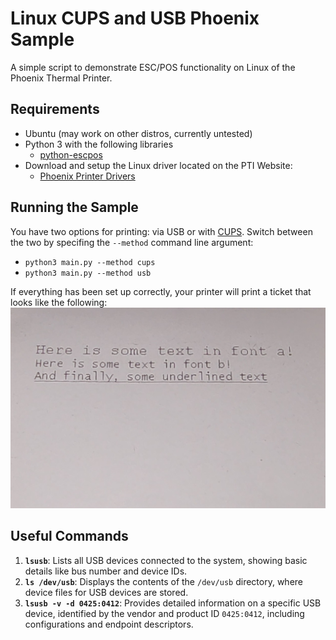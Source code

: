# Linux CUPS and USB Phoenix Sample

A simple script to demonstrate ESC/POS functionality on Linux of the Phoenix Thermal Printer.

## Requirements

- Ubuntu (may work on other distros, currently untested)
- Python 3 with the following libraries
    - [python-escpos](https://github.com/python-escpos/python-escpos)
- Download and setup the Linux driver located on the PTI Website:
    - [Phoenix Printer Drivers](https://pyramidacceptors.com/phoenix-printer-drivers)

## Running the Sample

You have two options for printing: via USB or with [CUPS](https://wiki.archlinux.org/title/CUPS). Switch between the two by specifing the `--method` command line argument:
    
- `python3 main.py --method cups`
- `python3 main.py --method usb`

If everything has been set up correctly, your printer will print a ticket that looks like the following:
![Image](./docs/sample.jpg "Sample Ticket")

## Useful Commands

1. **`lsusb`**: Lists all USB devices connected to the system, showing basic details like bus number and device IDs.
2. **`ls /dev/usb`**: Displays the contents of the `/dev/usb` directory, where device files for USB devices are stored.
3. **`lsusb -v -d 0425:0412`**: Provides detailed information on a specific USB device, identified by the vendor and product ID `0425:0412`, including configurations and endpoint descriptors.


